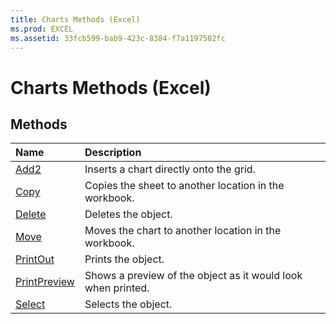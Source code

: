 ```yaml
---
title: Charts Methods (Excel)
ms.prod: EXCEL
ms.assetid: 33fcb599-bab9-423c-8384-f7a1197502fc
---
```



# Charts Methods (Excel)

## Methods



|**Name**|**Description**|
|:-----|:-----|
|[Add2](charts-add2-method-excel.md)|Inserts a chart directly onto the grid.|
|[Copy](charts-copy-method-excel.md)|Copies the sheet to another location in the workbook.|
|[Delete](charts-delete-method-excel.md)|Deletes the object.|
|[Move](charts-move-method-excel.md)|Moves the chart to another location in the workbook.|
|[PrintOut](charts-printout-method-excel.md)|Prints the object.|
|[PrintPreview](charts-printpreview-method-excel.md)|Shows a preview of the object as it would look when printed.|
|[Select](charts-select-method-excel.md)|Selects the object.|

